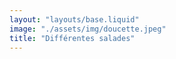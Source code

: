 ```yaml
---
layout: "layouts/base.liquid"
image: "./assets/img/doucette.jpeg"
title: "Différentes salades"
---
```

